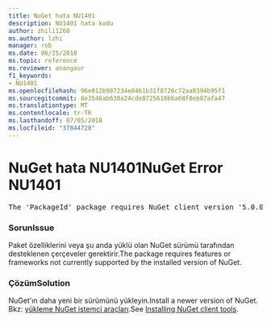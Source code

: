 ```yaml
---
title: NuGet hata NU1401
description: NU1401 hata kodu
author: zhili1208
ms.author: lzhi
manager: rob
ms.date: 06/25/2018
ms.topic: reference
ms.reviewer: anangaur
f1_keywords:
- NU1401
ms.openlocfilehash: 96e012b987234e8461b31f8726c72aa8394b95f1
ms.sourcegitcommit: 8e3546ab630a24cde8725610b6a68f8eb87afa47
ms.translationtype: MT
ms.contentlocale: tr-TR
ms.lasthandoff: 07/05/2018
ms.locfileid: "37844728"
---
```

# <a name="nuget-error-nu1401"></a><span data-ttu-id="f41cb-103">NuGet hata NU1401</span><span class="sxs-lookup"><span data-stu-id="f41cb-103">NuGet Error NU1401</span></span>

<pre>The 'PackageId' package requires NuGet client version '5.0.0' or above, but the current NuGet version is '4.3.0'.</pre>

### <a name="issue"></a><span data-ttu-id="f41cb-104">Sorun</span><span class="sxs-lookup"><span data-stu-id="f41cb-104">Issue</span></span>
<span data-ttu-id="f41cb-105">Paket özelliklerini veya şu anda yüklü olan NuGet sürümü tarafından desteklenen çerçeveler gerektirir.</span><span class="sxs-lookup"><span data-stu-id="f41cb-105">The package requires features or frameworks not currently supported by the installed version of NuGet.</span></span>

### <a name="solution"></a><span data-ttu-id="f41cb-106">Çözüm</span><span class="sxs-lookup"><span data-stu-id="f41cb-106">Solution</span></span>
<span data-ttu-id="f41cb-107">NuGet'ın daha yeni bir sürümünü yükleyin.</span><span class="sxs-lookup"><span data-stu-id="f41cb-107">Install a newer version of NuGet.</span></span> <span data-ttu-id="f41cb-108">Bkz: [yükleme NuGet istemci araçları](../../install-nuget-client-tools.md).</span><span class="sxs-lookup"><span data-stu-id="f41cb-108">See [Installing NuGet client tools](../../install-nuget-client-tools.md).</span></span>